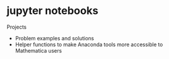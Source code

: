 # jupyter notebooks
Projects
- Problem examples and solutions
- Helper functions to make Anaconda tools more accessible to Mathematica users
